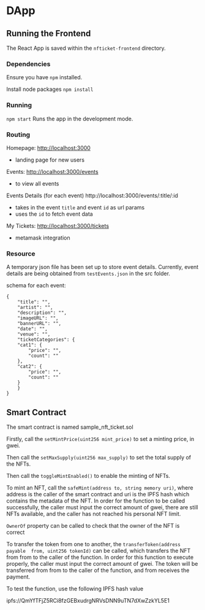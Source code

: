 # DApp

## Running the Frontend

The React App is saved within the `nfticket-frontend` directory.

### Dependencies

Ensure you have `npm` installed.

Install node packages `npm install`

### Running

`npm start`
Runs the app in the development mode.

### Routing

Homepage: [http://localhost:3000](http://localhost:3000)
- landing page for new users

Events: [http://localhost:3000/events](http://localhost:3000/events)
- to view all events

Events Details (for each event) http://localhost:3000/events/:title/:id 
- takes in the event `title` and event `id` as url params
- uses the `id` to fetch event data

My Tickets: [http://localhost:3000/tickets](http://localhost:3000/tickets)
- metamask integration

### Resource
A temporary json file has been set up to store event details. Currently, event details are being obtained from `testEvents.json` in the src folder.

schema for each event:

```
{
    "title": "",
    "artist": "",
    "description": "",
    "imageURL": "",
    "bannerURL": "",
    "date": "",
    "venue": "",
    "ticketCategories": {
    "cat1": {
        "price": "",
        "count": ""
    },
    "cat2": {
        "price": "",
        "count": ""
    }
    }
}
```

## Smart Contract

The smart contract is named sample_nft_ticket.sol

Firstly, call the `setMintPrice(uint256 mint_price)` to set a minting price, in gwei.

Then call the `setMaxSupply(uint256 max_supply)` to set the total supply of the NFTs.

Then call the `toggleMintEnabled()` to enable the minting of NFTs.

To mint an NFT, call the `safeMint(address to, string memory uri)`, where address is the caller of the smart contract and uri is the IPFS hash which contains the metadata of the NFT.
In order for the function to be called successfully, the caller must input the correct amount of gwei, there are still NFTs available, and the caller has not reached his personal NFT limit.

`OwnerOf` property can be called to check that the owner of the NFT is correct

To transfer the token from one to another, the `transferToken(address payable  from, uint256 tokenId)` can be called, which transfers the NFT from from to the caller of the function. In order for this function to execute properly,
the caller must input the correct amount of gwei. The token will be transferred from from to the caller of the function, and from receives the payment.

To test the function, use the following IPFS hash value

ipfs://QmYfTFjZ5RCi8fzGEBxudrgNRVsDNN9uTN7dXwZzkYL5E1
